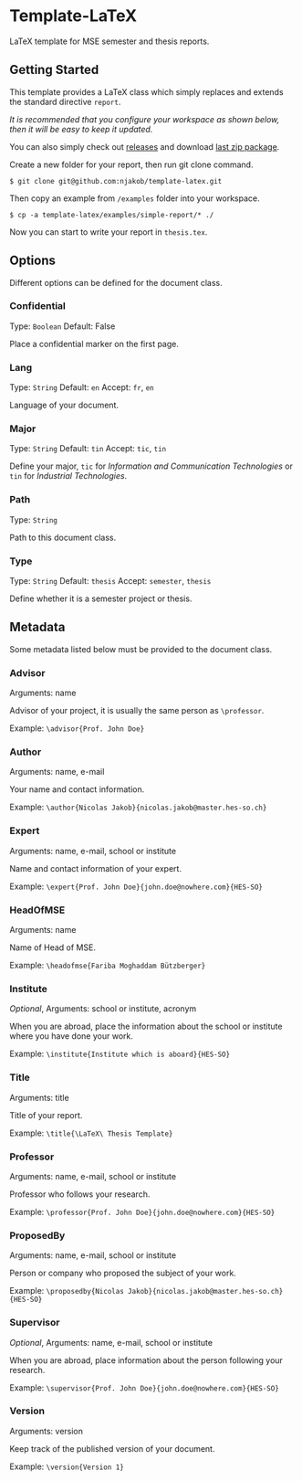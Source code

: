 
# Template-LaTeX

LaTeX template for MSE semester and thesis reports.

## Getting Started

This template provides a LaTeX class which simply replaces and extends the standard directive `report`.

*It is recommended that you configure your workspace as shown below, then it will be easy to keep it updated.*

You can also simply check out [releases](https://github.com/njakob/template-latex/releases) and download [last zip package](https://github.com/njakob/template-latex/archive/2.0.zip).

Create a new folder for your report, then run git clone command.

```shell
$ git clone git@github.com:njakob/template-latex.git
```

Then copy an example from `/examples` folder into your workspace.
```shell
$ cp -a template-latex/examples/simple-report/* ./
```

Now you can start to write your report in `thesis.tex`.

## Options

Different options can be defined for the document class.

### Confidential

Type: `Boolean` Default: False

Place a confidential marker on the first page.

### Lang

Type: `String` Default: `en`
Accept: `fr`, `en`

Language of your document.

### Major

Type: `String` Default: `tin`
Accept: `tic`, `tin` 

Define your major, `tic` for *Information and Communication Technologies* or `tin` for *Industrial Technologies*.

### Path

Type: `String`

Path to this document class.

### Type

Type: `String` Default: `thesis`
Accept: `semester`, `thesis`

Define whether it is a semester project or thesis.

## Metadata

Some metadata listed below must be provided to the document class.

### Advisor

Arguments: name

Advisor of your project, it is usually the same person as `\professor`.

Example: `\advisor{Prof. John Doe}`

### Author

Arguments: name, e-mail

Your name and contact information.

Example: `\author{Nicolas Jakob}{nicolas.jakob@master.hes-so.ch}`

### Expert

Arguments: name, e-mail, school or institute

Name and contact information of your expert.

Example: `\expert{Prof. John Doe}{john.doe@nowhere.com}{HES-SO}`

### HeadOfMSE

Arguments: name

Name of Head of MSE.

Example: `\headofmse{Fariba Moghaddam Bützberger}`

### Institute

*Optional*,
Arguments: school or institute, acronym

When you are abroad, place the information about the school or institute where you have done your work.

Example: `\institute{Institute which is aboard}{HES-SO}`

### Title

Arguments: title

Title of your report.

Example: `\title{\LaTeX\ Thesis Template}`

### Professor

Arguments: name, e-mail, school or institute

Professor who follows your research.

Example: `\professor{Prof. John Doe}{john.doe@nowhere.com}{HES-SO}`

### ProposedBy

Arguments: name, e-mail, school or institute

Person or company who proposed the subject of your work.

Example: `\proposedby{Nicolas Jakob}{nicolas.jakob@master.hes-so.ch}{HES-SO}`

### Supervisor

*Optional*,
Arguments: name, e-mail, school or institute

When you are abroad, place information about the person following your research.

Example: `\supervisor{Prof. John Doe}{john.doe@nowhere.com}{HES-SO}`

### Version

Arguments: version

Keep track of the published version of your document.

Example: `\version{Version 1}`
